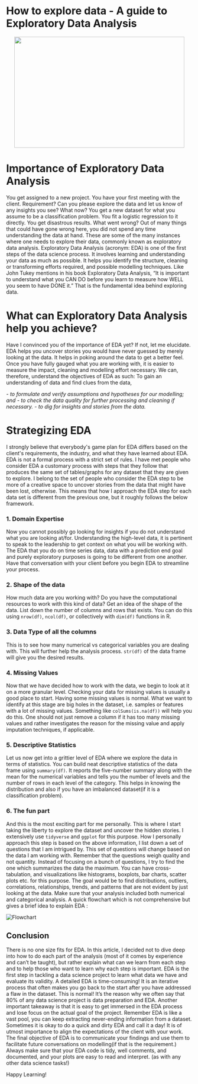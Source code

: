 How to explore data - A guide to Exploratory Data Analysis
================


<p align="center">
  <img width="460" height="300" src="https://user-images.githubusercontent.com/29751013/196309244-d76663bd-cfa5-4919-9b8e-af4694b789ff.png">
</p>

# Importance of Exploratory Data Analysis

You get assigned to a new project. You have your first meeting with the client. Requirement? Can you please explore the data and let us know of any insights you see? What now? You get a new dataset for what you assume to be a classification problem. You fit a logistic regression to it directly. You get disastrous results. What went wrong? Out of many things that could have gone wrong here, you did not spend any time understanding the data at hand. These are some of the many instances where one needs to explore their data, commonly known as exploratory data analysis. Exploratory Data Analysis (acronym: EDA) is one of the first steps of the data science process. It involves learning and understanding your data as much as possible. It helps you identify the structure, cleaning or transforming efforts required, and possible modelling techniques. Like John Tukey mentions in his book Exploratory Data Analysis, “It is important to understand what you CAN DO before you learn to measure how WELL you seem to have DONE it.” That is the fundamental idea behind exploring data.


# What can Exploratory Data Analysis help you achieve?

Have I convinced you of the importance of EDA yet? If not, let me elucidate. EDA helps you uncover stories you would have never guessed by merely looking at the data. It helps in poking around the data to get a better feel. Once you have fully gauged what you are working with, it is easier to measure the impact, cleaning and modelling effort necessary. We can, therefore, understand the objectives of EDA as such:
To gain an understanding of data and find clues from the data,

*- to formulate and verify assumptions and hypotheses for our modelling; and*
*- to check the data quality for further processing and cleaning if necessary.*
*- to dig for insights and stories from the data.*

# Strategizing EDA

I strongly believe that everybody's game plan for EDA differs based on the client's requirements, the industry, and what they have learned about EDA. EDA is not a formal process with a strict set of rules. I have met people who consider EDA a customary process with steps that they follow that produces the same set of tables/graphs for any dataset that they are given to explore. I belong to the set of people who consider the EDA step to be more of a creative space to uncover stories from the data that might have been lost, otherwise. This means that how I approach the EDA step for each data set is different from the previous one, but it roughly follows the below framework.

### 1. Domain Expertise

Now you cannot possibly go looking for insights if you do not understand what you are looking at/for. Understanding the high-level data, it is pertinent to speak to the leadership to get context on what you will be working with. The EDA that you do on time series data, data with a prediction end goal and purely exploratory purposes is going to be different from one another. Have that conversation with your client before you begin EDA to streamline your process.

### 2. Shape of the data

How much data are you working with? Do you have the computational resources to work with this kind of data? Get an idea of the shape of the data. List down the number of columns and rows that exists. You can do this using `nrow(df)`, `ncol(df)`, or collectively with `dim(df)` functions in R.

### 3. Data Type of all the columns

This is to see how many numerical vs categorical variables you are dealing with. This will further help the analysis process. `str(df)` of the data frame will give you the desired results.

### 4. Missing Values

Now that we have decided how to work with the data, we begin to look at it on a more granular level. Checking your data for missing values is usually a good place to start. Having some missing values is normal. What we want to identify at this stage are big holes in the dataset, i.e. samples or features with a lot of missing values. Something like `colSums(is.na(df))` will help you do this. One should not just remove a column if it has too many missing values and rather investigates the reason for the missing value and apply imputation techniques, if applicable.

### 5. Descriptive Statistics

Let us now get into a grittier level of EDA where we explore the data in terms of statistics. You can build neat descriptive statistics of the data frame using `summary(df)`. It reports the five-number summary along with the mean for the numerical variables and tells you the number of levels and the number of rows in each level of the category. This helps in knowing the distribution and also if you have an imbalanced dataset(if it is a classification problem).

### 6. The fun part

And this is the most exciting part for me personally. This is where I start taking the liberty to explore the dataset and uncover the hidden stories. I extensively use `tidyverse` and `ggplot` for this purpose. How I personally approach this step is based on the above information, I list down a set of questions that I am intrigued by. This set of questions will change based on the data I am working with. Remember that the questions weigh quality and not quantity. Instead of focusing on a bunch of questions, I try to find the one which summarizes the data the maximum. You can have cross-tabulation, and visualizations like histograms, boxplots, bar charts, scatter plots etc. for this purpose. The goal would be to find distributions, outliers, correlations, relationships, trends, and patterns that are not evident by just looking at the data. Make sure that your analysis included both numerical and categorical analysis. A quick flowchart which is not comprehensive but gives a brief idea to explain EDA :

![Flowchart](https://user-images.githubusercontent.com/29751013/196309278-2769b783-afae-4002-9398-25c898868b72.png#center)


## Conclusion

There is no one size fits for EDA. In this article, I decided not to dive deep into how to do each part of the analysis (most of it comes by experience and can’t be taught), but rather explain what can we learn from each step and to help those who want to learn why each step is important. EDA is the first step in tackling a data science project to learn what data we have and evaluate its validity. A detailed EDA is time-consuming! It is an iterative process that often makes you go back to the start after you have addressed a flaw in the dataset. This is normal! It’s the reason why we often say that 80% of any data science project is data preparation and EDA. Another important takeaway is that it is easy to get immersed in the EDA process and lose focus on the actual goal of the project. Remember EDA is like a vast pool, you can keep extracting never-ending information from a dataset. Sometimes it is okay to do a quick and dirty EDA and call it a day! It is of utmost importance to align the expectations of the client with your work. The final objective of EDA is to communicate your findings and use them to facilitate future conversations on modelling(if that is the requirement.) Always make sure that your EDA code is tidy, well comments, and documented, and your plots are easy to read and interpret. (as with any other data science tasks!)

Happy Learning!
